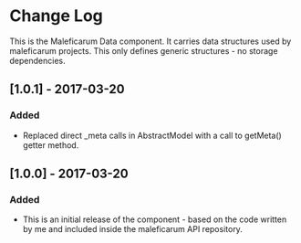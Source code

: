 # Change Log
This is the Maleficarum Data component. It carries data structures used by maleficarum projects. This only defines generic structures - no storage dependencies.

## [1.0.1] - 2017-03-20
### Added
- Replaced direct _meta calls in AbstractModel with a call to getMeta() getter method.

## [1.0.0] - 2017-03-20
### Added
- This is an initial release of the component - based on the code written by me and included inside the maleficarum API repository.
